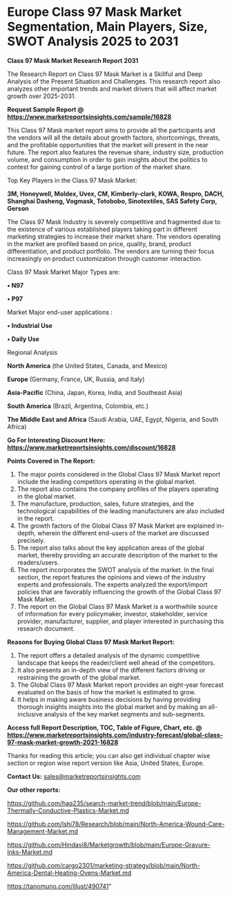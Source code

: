 # Europe Class 97 Mask Market Segmentation, Main Players, Size, SWOT Analysis 2025 to 2031

<strong>Class 97 Mask Market Research Report 2031</strong>

The Research Report on Class 97 Mask Market is a Skillful and Deep Analysis of the Present Situation and Challenges. This research report also analyzes other important trends and market drivers that will affect market growth over 2025-2031.

<strong>Request Sample Report @ <a href=https://www.marketreportsinsights.com/sample/16828>https://www.marketreportsinsights.com/sample/16828</a></strong>

This Class 97 Mask market report aims to provide all the participants and the vendors will all the details about growth factors, shortcomings, threats, and the profitable opportunities that the market will present in the near future. The report also features the revenue share, industry size, production volume, and consumption in order to gain insights about the politics to contest for gaining control of a large portion of the market share.

Top Key Players in the Class 97 Mask Market:

<strong>3M, Honeywell, Moldex, Uvex, CM, Kimberly-clark, KOWA, Respro, DACH, Shanghai Dasheng, Vogmask, Totobobo, Sinotextiles, SAS Safety Corp, Gerson</strong>

The Class 97 Mask Industry is severely competitive and fragmented due to the existence of various established players taking part in different marketing strategies to increase their market share. The vendors operating in the market are profiled based on price, quality, brand, product differentiation, and product portfolio. The vendors are turning their focus increasingly on product customization through customer interaction.

Class 97 Mask Market Major Types are:

<strong>• N97

• P97</strong>

Market Major end-user applications :

<strong>• Industrial Use

• Daily Use</strong>

Regional Analysis

</u><strong><b>North America</b></strong> (the United States, Canada, and Mexico)

<strong><b>Europe </b></strong>(Germany, France, UK, Russia, and Italy)

<strong><b>Asia-Pacific</b></strong> (China, Japan, Korea, India, and Southeast Asia)

<strong><b>South America</b></strong> (Brazil, Argentina, Colombia, etc.)

<strong><b>The Middle East and Africa</b></strong> (Saudi Arabia, UAE, Egypt, Nigeria, and South Africa)

<strong>Go For Interesting Discount Here: <a href=https://www.marketreportsinsights.com/discount/16828>https://www.marketreportsinsights.com/discount/16828</a></strong>

<strong>Points Covered in The Report:</strong>
<ol>
  <li>The major points considered in the Global Class 97 Mask Market report include the leading competitors operating in the global market.</li>
  <li>The report also contains the company profiles of the players operating in the global market.</li>
  <li>The manufacture, production, sales, future strategies, and the technological capabilities of the leading manufacturers are also included in the report.</li>
  <li>The growth factors of the Global Class 97 Mask Market are explained in-depth, wherein the different end-users of the market are discussed precisely.</li>
  <li>The report also talks about the key application areas of the global market, thereby providing an accurate description of the market to the readers/users.</li>
  <li>The report incorporates the SWOT analysis of the market. In the final section, the report features the opinions and views of the industry experts and professionals. The experts analyzed the export/import policies that are favorably influencing the growth of the Global Class 97 Mask Market.</li>
  <li>The report on the Global Class 97 Mask Market is a worthwhile source of information for every policymaker, investor, stakeholder, service provider, manufacturer, supplier, and player interested in purchasing this research document.</li>
</ol>
<strong>Reasons for Buying Global Class 97 Mask Market Report:</strong>

<ol>
  <li>The report offers a detailed analysis of the dynamic competitive landscape that keeps the reader/client well ahead of the competitors.</li>
  <li>It also presents an in-depth view of the different factors driving or restraining the growth of the global market.</li>
  <li>The Global Class 97 Mask Market report provides an eight-year forecast evaluated on the basis of how the market is estimated to grow.</li>
  <li>It helps in making aware business decisions by having providing thorough insights insights into the global market and by making an all-inclusive analysis of the key market segments and sub-segments.</li>
</ol>
<strong>Access full Report Description, TOC, Table of Figure, Chart, etc. @ <a href=https://www.marketreportsinsights.com/industry-forecast/global-class-97-mask-market-growth-2021-16828>https://www.marketreportsinsights.com/industry-forecast/global-class-97-mask-market-growth-2021-16828</a></strong>


Thanks for reading this article; you can also get individual chapter wise section or region wise report version like Asia, United States, Europe.

<strong>Contact Us:</strong>
sales@marketreportsinsights.com

<strong>Our other reports:</strong>

<a href=https://github.com/haq235/search-market-trend/blob/main/Europe-Thermally-Conductive-Plastics-Market.md>https://github.com/haq235/search-market-trend/blob/main/Europe-Thermally-Conductive-Plastics-Market.md</a>

<a href=https://github.com/Ishi78/Research/blob/main/North-America-Wound-Care-Management-Market.md>https://github.com/Ishi78/Research/blob/main/North-America-Wound-Care-Management-Market.md</a>

<a href=https://github.com/Hindavi8/Marketgrowth/blob/main/Europe-Gravure-Inks-Market.md>https://github.com/Hindavi8/Marketgrowth/blob/main/Europe-Gravure-Inks-Market.md</a>

<a href=https://github.com/cargo2301/marketing-strategy/blob/main/North-America-Dental-Heating-Ovens-Market.md>https://github.com/cargo2301/marketing-strategy/blob/main/North-America-Dental-Heating-Ovens-Market.md</a>

<a href=https://tanomuno.com/illust/490741>https://tanomuno.com/illust/490741</a>"
